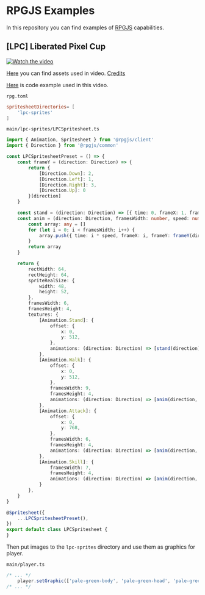 # RPGJS Examples

In this repository you can find examples of [RPGJS](https://rpgjs.dev) capabilities.

## [LPC] Liberated Pixel Cup

[![Watch the video](https://i.imgur.com/gf6QUVg.png)](https://i.imgur.com/SW4OCal.mp4)

[Here](https://sanderfrenken.github.io/Universal-LPC-Spritesheet-Character-Generator/#?body=Body_color_pale_green&head=Human_male_pale_green&tail=Lizard_tail_pale_green&wings=Lizard_wings_pale_green&wound_arm=none&wound_brain=none&wound_eye=none&belt=Loose_Belt_white&hair=none&bandana=Bandana_gray&hat=Cloth_hood_black&jacket=Trench_coat_dark_gray&shoes=Boots_black) you can find assets used in video. [Credits](https://github.com/dominx99/rpgjs-tutorial/blob/main/CREDITS.csv)

[Here](https://github.com/dominx99/rpgjs-tutorial/tree/main/examples/LPC) is code example used in this video.

`rpg.toml`
```toml
spritesheetDirectories= [
    'lpc-sprites'
]
```

`main/lpc-sprites/LPCSpritesheet.ts`
```ts
import { Animation, Spritesheet } from '@rpgjs/client'
import { Direction } from '@rpgjs/common'

const LPCSpritesheetPreset = () => {
    const frameY = (direction: Direction) => {
        return {
            [Direction.Down]: 2,
            [Direction.Left]: 1,
            [Direction.Right]: 3,
            [Direction.Up]: 0
        }[direction]
    }

    const stand = (direction: Direction) => [{ time: 0, frameX: 1, frameY: frameY(direction) }]
    const anim = (direction: Direction, framesWidth: number, speed: number = 5) => {
        const array: any = []
        for (let i = 0; i < framesWidth; i++) {
            array.push({ time: i * speed, frameX: i, frameY: frameY(direction) })
        }
        return array
    }

    return {
        rectWidth: 64,
        rectHeight: 64,
        spriteRealSize: {
            width: 48,
            height: 52,
        },
        framesWidth: 6,
        framesHeight: 4,
        textures: {
            [Animation.Stand]: {
                offset: {
                    x: 0,
                    y: 512,
                },
                animations: (direction: Direction) => [stand(direction)]
            },
            [Animation.Walk]: {
                offset: {
                    x: 0,
                    y: 512,
                },
                framesWidth: 9,
                framesHeight: 4,
                animations: (direction: Direction) => [anim(direction, 9)]
            },
            [Animation.Attack]: {
                offset: {
                    x: 0,
                    y: 768,
                },
                framesWidth: 6,
                framesHeight: 4,
                animations: (direction: Direction) => [anim(direction, 6, 3)]
            },
            [Animation.Skill]: {
                framesWidth: 7,
                framesHeight: 4,
                animations: (direction: Direction) => [anim(direction, 7, 3)]
            }
        },
    }
}

@Spritesheet({
    ...LPCSpritesheetPreset(),
})
export default class LPCSpritesheet {
}
```

Then put images to the `lpc-sprites` directory and use them as graphics for player.

`main/player.ts`
```ts
/* ... */
    player.setGraphic(['pale-green-body', 'pale-green-head', 'pale-green-wings', 'pale-green-wings-fg', 'dark-grey-coat', 'boots-black', 'hood-black']);
/* ... */
```
